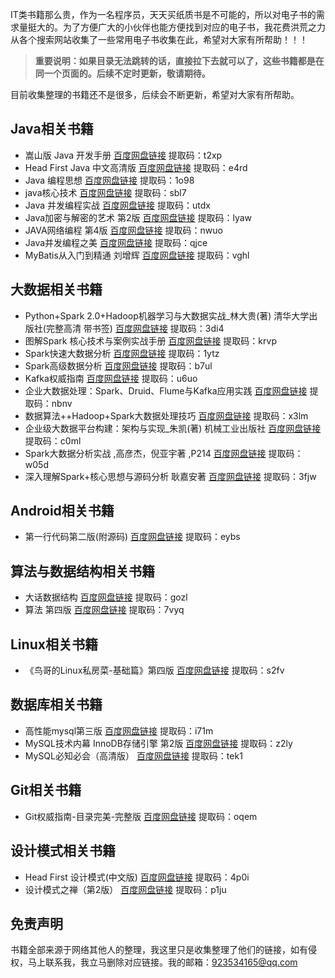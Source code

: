 IT类书籍那么贵，作为一名程序员，天天买纸质书是不可能的，所以对电子书的需求量挺大的。为了方便广大的小伙伴也能方便找到对应的电子书，我花费洪荒之力从各个搜索网站收集了一些常用电子书收集在此，希望对大家有所帮助！！！


> **重要说明：如果目录无法跳转的话，直接拉下去就可以了，这些书籍都是在同一个页面的。后续不定时更新，敬请期待。**


目前收集整理的书籍还不是很多，后续会不断更新，希望对大家有所帮助。 
## Java相关书籍

 - 嵩山版 Java 开发手册 [百度网盘链接](https://pan.baidu.com/s/1nsBLVWjOuK9J9rsOuoAGng)  提取码：t2xp
 - Head First Java 中文高清版   [百度网盘链接](https://pan.baidu.com/s/1tPIi2XVvRcTXju5gmOtcCw)  提取码：e4rd
 - Java 编程思想 [百度网盘链接](https://pan.baidu.com/s/1ZxCtlNfn7QhCOqOl0BEppQ)    提取码：1o98
 - java核心技术 [百度网盘链接](https://pan.baidu.com/s/1A1nY7U9S4g1vA8Q7djvFMA)  提取码：sbl7 
 - Java 并发编程实战 [百度网盘链接](https://pan.baidu.com/s/1T3b9u7I4qXL13ScmzThA-Q) 提取码：utdx 
 - Java加密与解密的艺术  第2版 [百度网盘链接](https://pan.baidu.com/s/1D3316Ui85Vwlgg7m9EggXg)  提取码：lyaw 
 - JAVA网络编程 第4版 [百度网盘链接](https://pan.baidu.com/s/1_XD-nz0EmjpDHQBtuBNCpw) 提取码：nwuo
 - Java并发编程之美  [百度网盘链接](https://pan.baidu.com/s/1TZrZLG0km6ZKCptzfMU2iw) 提取码：qjce
 - MyBatis从入门到精通   刘增辉   [百度网盘链接](https://pan.baidu.com/s/1MX4mWoRnxhjlzGcvHWGG9A)  提取码：vghl

## 大数据相关书籍 

 - Python+Spark 2.0+Hadoop机器学习与大数据实战_林大贵(著)  清华大学出版社(完整高清 带书签)   [百度网盘链接](https://pan.baidu.com/s/1gsTm6zefThMiwmKsZr52CA) 提取码：3di4
 - 图解Spark  核心技术与案例实战手册   [百度网盘链接](https://pan.baidu.com/s/1fRSCC19sfOO7ztvRN0CLmQ) 提取码：krvp
 - Spark快速大数据分析 [百度网盘链接](https://pan.baidu.com/s/1eGJuqf7DCSI_WYmQzCcD4A)  提取码：1ytz
 - Spark高级数据分析  [百度网盘链接](https://pan.baidu.com/s/1s3j4dPJPZ-FJaUYGDBIdXA)  提取码：b7ul
 - Kafka权威指南 [百度网盘链接](https://pan.baidu.com/s/1dsPQqgpcMkEUyBY1DhmHYw)  提取码：u6uo
 - 企业大数据处理：Spark、Druid、Flume与Kafka应用实践 [百度网盘链接](https://pan.baidu.com/s/1YPVqx349hhQ0Y9ctaVB91A)  提取码：nbnv
 - 数据算法++Hadoop+Spark大数据处理技巧 [百度网盘链接](https://pan.baidu.com/s/1aPaW6LJN42rlgbjQjS0scw)  提取码：x3lm
 - 企业级大数据平台构建：架构与实现_朱凯(著)  机械工业出版社  [百度网盘链接](https://pan.baidu.com/s/1a1qEbyib1azi-zXYf0g_2Q)  提取码：c0ml
 - Spark大数据分析实战 ,高彦杰，倪亚宇著 ,P214  [百度网盘链接](https://pan.baidu.com/s/19lgr_4RDvbPh66k7Bh35GQ)  提取码：w05d
 - 深入理解Spark+核心思想与源码分析 耿嘉安著 [百度网盘链接](https://pan.baidu.com/s/1BzyC5g_ORxOM1G4Tgn7m8g)  提取码：3fjw

## Android相关书籍

 - 第一行代码第二版(附源码)  [百度网盘链接](https://pan.baidu.com/s/1ElkhNIvrVJLm3A52b5kUtg)  提取码：eybs 

## 算法与数据结构相关书籍

 - 大话数据结构  [百度网盘链接](https://pan.baidu.com/s/1txP1WMkbhLfAGqC1stooAw)  提取码：gozl
 - 算法 第四版  [百度网盘链接](https://pan.baidu.com/s/1LoQrTVzxcOSi_yN32MJT8Q) 提取码：7vyq

## Linux相关书籍

 - 《鸟哥的Linux私房菜-基础篇》第四版 [百度网盘链接](https://pan.baidu.com/s/16VCL7NwOu9QDy06bmafZVw)  提取码：s2fv

## 数据库相关书籍

 - 高性能mysql第三版  [百度网盘链接](https://pan.baidu.com/s/1dtIjHrZnOWq5AkvoTgGUnQ) 提取码：i71m 
 - MySQL技术内幕  InnoDB存储引擎  第2版 [百度网盘链接](https://pan.baidu.com/s/1iSwpEWGlyP735_du0umMew)  提取码：z2ly 
 - MySQL必知必会（高清版） [百度网盘链接](https://pan.baidu.com/s/1zXML_up9ei_Ke0DZoDI_xA)  提取码：tek1


## Git相关书籍

 - Git权威指南-目录完美-完整版 [百度网盘链接](https://pan.baidu.com/s/1Xks7iN6swt-ykLiT00xXJQ)  提取码：oqem

## 设计模式相关书籍

 - Head First 设计模式(中文版)    [百度网盘链接](https://pan.baidu.com/s/1po6RelMoSGDLYn2w3MP-Nw)  提取码：4p0i
 - 设计模式之禅（第2版） [百度网盘链接](https://pan.baidu.com/s/1WNt0En5_FbE3m0Pw2uxM4g) 提取码：p1ju 

## 免责声明
书籍全部来源于网络其他人的整理，我这里只是收集整理了他们的链接，如有侵权，马上联系我，我立马删除对应链接。我的邮箱：923534165@qq.com
